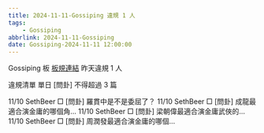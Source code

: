 ```yaml
---
title: 2024-11-11-Gossiping 違規 1 人
tags:
    - Gossiping
abbrlink: 2024-11-11-Gossiping
date: Gossiping-2024-11-11 12:00:00
---
```

Gossiping 板 [板規連結](https://www.ptt.cc/bbs/Gossiping/M.1637425085.A.07D.html)
昨天違規 1 人
<!-- more -->

違規清單
單日 [問卦] 不得超過 3 篇

11/10 SethBeer □ [問卦] 羅貫中是不是委屈了？
11/10 SethBeer □ [問卦] 成龍最適合演金庸的哪個角…
11/10 SethBeer □ [問卦] 梁朝偉最適合演金庸武俠的…
11/10 SethBeer □ [問卦] 周潤發最適合演金庸的哪個…